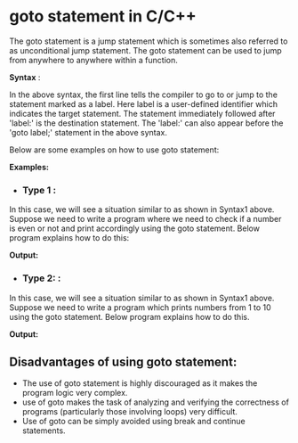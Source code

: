 # goto statement in C/C++

The goto statement is a jump statement which is sometimes also referred to as unconditional jump statement. The goto statement can be used to jump from anywhere to anywhere within a function.

**Syntax** :

[](goto_syntax.png)

In the above syntax, the first line tells the compiler to go to or jump to the statement marked as a label. Here label is a user-defined identifier which indicates the target statement. The statement immediately followed after &#39;label:&#39; is the destination statement. The &#39;label:&#39; can also appear before the &#39;goto label;&#39; statement in the above syntax.

[](flowchart_goto_statement.png)

Below are some examples on how to use goto statement:

**Examples:**


- ### **Type 1** : 
In this case, we will see a situation similar to as shown in Syntax1 above. Suppose we need to write a program where we need to check if a number is even or not and print accordingly using the goto statement. Below program explains how to do this:

[](goto_example1.png)
**Output:**
[](goto_out1.png)
 
 - ### **Type 2:** : 
In this case, we will see a situation similar to as shown in Syntax1 above. Suppose we need to write a program which prints numbers from 1 to 10 using the goto statement. Below program explains how to do this.

[](goto_example2.png)

**Output:**
[](goto_out2.png)

## **Disadvantages of using goto statement:**

- The use of goto statement is highly discouraged as it makes the program logic very complex.
- use of goto makes the task of analyzing and verifying the correctness of programs (particularly those involving loops) very difficult.
- Use of goto can be simply avoided using break and continue statements.

